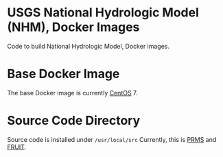 # USGS National Hydrologic Model (NHM), Docker Images
Code to build National Hydrologic Model, Docker images.

# Base Docker Image
The base Docker image is currently [CentOS](https://www.centos.org/) 7.

# Source Code Directory
Source code is installed under `/usr/local/src` Currently, this is [PRMS](https://github.com/nhm-usgs/prms) and [FRUIT](https://sourceforge.net/projects/fortranxunit/).
